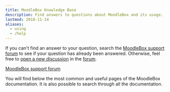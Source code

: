 ```yaml
---
title: MoodleBox Knowledge Base
description: Find answers to questions about MoodleBox and its usage.
lastmod: 2018-11-14
aliases:
  - using
  - /help
---
```


If you can't find an answer to your question, search the [MoodleBox support forum][1] to see if your question has already been answered. Otherwise, feel free to [open a new discussion][1] in the [forum][1].

<p class="text-center"><a href="https://discuss.moodlebox.net/" target="_blank" class="btn btn-template-main btn-lg">MoodleBox support forum</a></p>

You will find below the most common and useful pages of the MoodleBox documentation. It is also possible to search through all the documentation.

 [1]: https://discuss.moodlebox.net/
